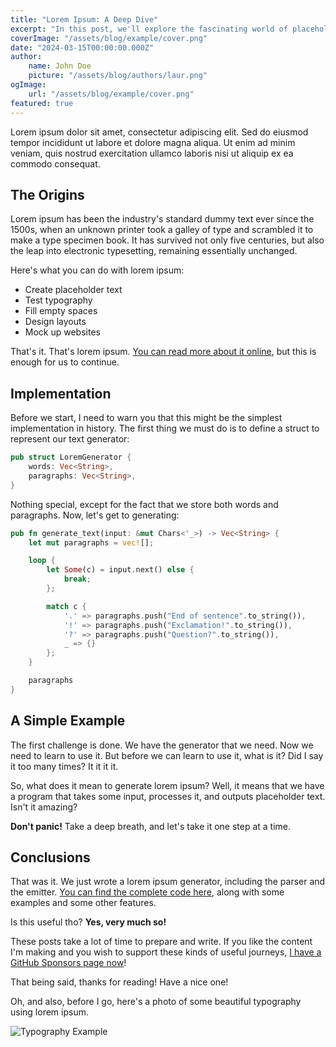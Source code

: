 ```yaml
---
title: "Lorem Ipsum: A Deep Dive"
excerpt: "In this post, we'll explore the fascinating world of placeholder text and its impact on modern design. From ancient origins to modern applications, we'll cover it all."
coverImage: "/assets/blog/example/cover.png"
date: "2024-03-15T00:00:00.000Z"
author:
    name: John Doe
    picture: "/assets/blog/authors/laur.png"
ogImage:
    url: "/assets/blog/example/cover.png"
featured: true
---
```


Lorem ipsum dolor sit amet, consectetur adipiscing elit. Sed do eiusmod tempor incididunt ut labore et dolore magna aliqua. Ut enim ad minim veniam, quis nostrud exercitation ullamco laboris nisi ut aliquip ex ea commodo consequat.

## The Origins

Lorem ipsum has been the industry's standard dummy text ever since the 1500s, when an unknown printer took a galley of type and scrambled it to make a type specimen book. It has survived not only five centuries, but also the leap into electronic typesetting, remaining essentially unchanged.

Here's what you can do with lorem ipsum:

-   Create placeholder text
-   Test typography
-   Fill empty spaces
-   Design layouts
-   Mock up websites

That's it. That's lorem ipsum. [You can read more about it online](https://en.wikipedia.org/wiki/Lorem_ipsum), but this is enough for us to continue.

## Implementation

Before we start, I need to warn you that this might be the simplest implementation in history. The first thing we must do is to define a struct to represent our text generator:

```rust
pub struct LoremGenerator {
    words: Vec<String>,
    paragraphs: Vec<String>,
}
```

Nothing special, except for the fact that we store both words and paragraphs. Now, let's get to generating:

```rust
pub fn generate_text(input: &mut Chars<'_>) -> Vec<String> {
    let mut paragraphs = vec![];

    loop {
        let Some(c) = input.next() else {
            break;
        };

        match c {
            '.' => paragraphs.push("End of sentence".to_string()),
            '!' => paragraphs.push("Exclamation!".to_string()),
            '?' => paragraphs.push("Question?".to_string()),
            _ => {}
        };
    }

    paragraphs
}
```

## A Simple Example

The first challenge is done. We have the generator that we need. Now we need to learn to use it. But before we can learn to use it, what is it? Did I say it too many times? It it it it.

So, what does it mean to generate lorem ipsum? Well, it means that we have a program that takes some input, processes it, and outputs placeholder text. Isn't it amazing?

**Don't panic!** Take a deep breath, and let's take it one step at a time.

## Conclusions

That was it. We just wrote a lorem ipsum generator, including the parser and the emitter. [You can find the complete code here](https://github.com/example/lorem-generator), along with some examples and some other features.

Is this useful tho? **Yes, very much so!**

These posts take a lot of time to prepare and write. If you like the content I'm making and you wish to support these kinds of useful journeys, [I have a GitHub Sponsors page now](https://github.com/sponsors/johndoe/)!

That being said, thanks for reading! Have a nice one!

Oh, and also, before I go, here's a photo of some beautiful typography using lorem ipsum.

![Typography Example](/assets/blog/example/cover.png)
